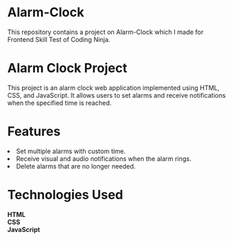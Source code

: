 # Alarm-Clock
This repository contains a project on Alarm-Clock which I made for Frontend Skill Test of Coding Ninja.

# Alarm Clock Project
This project is an alarm clock web application implemented using HTML, CSS, and JavaScript. It allows users to set alarms and receive notifications when the specified time is reached.

# Features
<li>Set multiple alarms with custom time.</li>
<li>Receive visual and audio notifications when the alarm rings.</li>
<li>Delete alarms that are no longer needed.</li>

# Technologies Used
<b>HTML
<br>
<b>CSS
<br>
<b>JavaScript
